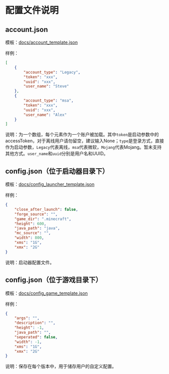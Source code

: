 # 配置文件说明

## account.json
模板：[docs/account_template.json](account_template.json)

样例：
```json
[
    {
        "account_type": "Legacy",
        "token": "xxx",
        "uuid": "xxx",
        "user_name": "Steve"
    }, 
    {
        "account_type": "msa",
        "token": "xxx",
        "uuid": "xxx",
        "user_name": "Alex"
    }
]
```
说明：为一个数组，每个元素作为一个账户被加载。其中`token`是启动参数中的accessToken，对于离线用户请勿留空，建议输入None；`type`是登录方式，直接作为启动参数，`Legacy`代表离线，`msa`代表微软，`Mojang`代表Mojang。暂未支持其他方式。`user_name`和`uuid`分别是用户名和UUID。

## config.json（位于启动器目录下）
模板：[docs/config_launcher_template.json](config_launcher_template.json)

样例：
```json
{
    "close_after_launch": false,
    "forge_source": "",
    "game_dir": ".minecraft",
    "height": 600,
    "java_path": "java",
    "mc_source": "",
    "width": 800,
    "xms": "1G", 
    "xmx": "2G"
}
```
说明：启动器配置文件。

## config.json（位于游戏目录下）
模板：[docs/config_game_template.json](config_game_template.json)

样例：
```json
{
    "args": "",
    "description": "",
    "height": -1,
    "java_path": "",
    "seperated": false,
    "width": -1,
    "xms": "1G",
    "xmx": "2G"
}
```
说明：保存在每个版本中，用于储存用户的自定义配置。
